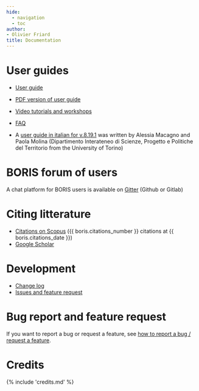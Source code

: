 ```yaml
---
hide:
  - navigation
  - toc
author:
- Olivier Friard
title: Documentation
---
```


# User guides


-   [User guide](http://www.boris.unito.it/user_guide) 

-   [PDF version of user guide](http://www.boris.unito.it/user_guide/pdf/boris_user_guide.pdf) 

-   [Video tutorials and workshops](video_tutorials.md)

-   [FAQ](faq.md)

-   A [user guide in italian for v.8.19.1](http://www.boris.unito.it/static/BORIS_manuale_italiano-2023.3.pdf)
    was written by Alessia Macagno and Paola Molina (Dipartimento Interateneo di Scienze, Progetto e Politiche del Territorio from the University of Torino)

# BORIS forum of users

A chat platform for BORIS users is available on [Gitter](https://app.gitter.im/#/room/#BORIS_software_Lobby:gitter.im) (Github or Gitlab)


# Citing litterature


-   [Citations on Scopus](citations.md) ({{ boris.citations_number }} citations at {{ boris.citations_date }})
-   [Google Scholar](https://scholar.google.com/scholar?hl=en&as_sdt=2005&sciodt=0,5&cites=15449571356090273018&scipsc=&q=&scisbd=1)

# Development


-   [Change log](https://github.com/olivierfriard/BORIS/wiki/BORIS-change-log-v.8)
-   [Issues and feature request](https://github.com/olivierfriard/BORIS/issues)

# Bug report and feature request

If you want to report a bug or request a feature, see [how to report a bug / request a feature](report_a_bug.md).

# Credits


{% include 'credits.md' %}